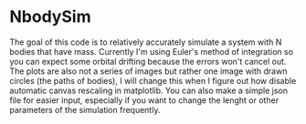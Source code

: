 # NbodySim
The goal of this code is to relatively accurately simulate a system with N bodies that have mass.
Currently I'm using Euler's method of integration so you can expect some orbital drifting because the errors won't cancel out.
The plots are also not a series of images but rather one image with drawn circles (the paths of bodies), I will change this when I figure out how disable automatic canvas rescaling in matplotlib.
You can also make a simple json file for easier input, especially if you want to change the lenght or other parameters of the simulation frequently.
